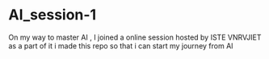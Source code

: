 # AI_session-1
On my way to master AI , I joined a online session hosted by ISTE VNRVJIET as a part of it i made this repo so that i can start my journey from AI
